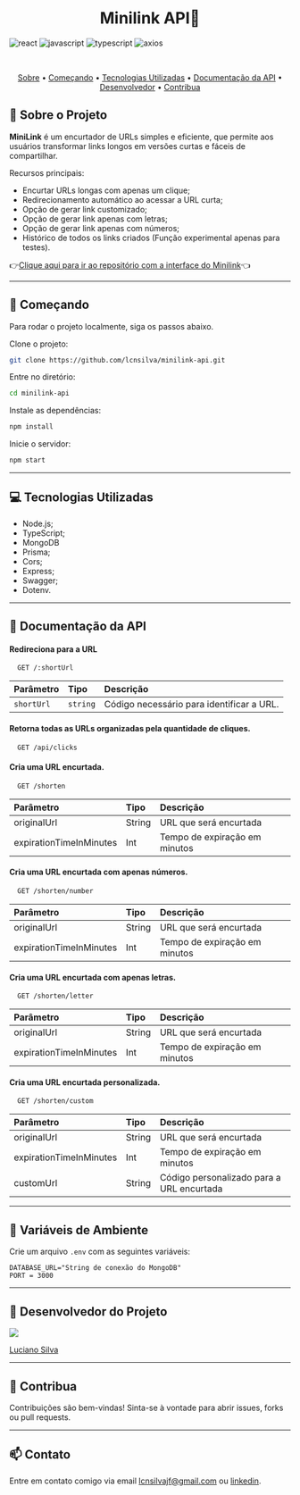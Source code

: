 [JAVASCRIPT__BADGE]: https://img.shields.io/badge/Javascript-000?style=for-the-badge&logo=javascript
[TYPESCRIPT__BADGE]: https://img.shields.io/badge/typescript-D4FAFF?style=for-the-badge&logo=typescript
[REACT__BADGE]: https://img.shields.io/badge/React-005CFE?style=for-the-badge&logo=react
[AXIOS__BADGE]: https://img.shields.io/badge/axios.js-854195?style=for-the-badge&logo=axios&logoColor=5A29E4

<h1 align="center" style="font-weight: bold;">Minilink API🔗</h1>

![react][REACT__BADGE]
![javascript][JAVASCRIPT__BADGE]
![typescript][TYPESCRIPT__BADGE]
![axios][AXIOS__BADGE]

<br/>

<p align="center">
 <a href="#-sobre-o-projeto">Sobre</a> • 
 <a href="#-começando">Começando</a> • 
 <a href="#-tecnologias-utilizadas">Tecnologias Utilizadas</a> • 
 <a href="#-documentação-da-api">Documentação da API</a> • 
 <a href="#-desenvolvedor-do-projeto">Desenvolvedor</a> •
 <a href="#-contribua">Contribua</a>
</p>

## 🧾 Sobre o Projeto

**MiniLink** é um encurtador de URLs simples e eficiente, que permite aos usuários transformar links longos em versões curtas e fáceis de compartilhar.

Recursos principais:

- Encurtar URLs longas com apenas um clique;
- Redirecionamento automático ao acessar a URL curta;
- Opção de gerar link customizado;
- Opção de gerar link apenas com letras;
- Opção de gerar link apenas com números;
- Histórico de todos os links criados (Função experimental apenas para testes).

👉[Clique aqui para ir ao repositório com a interface do Minilink](https://github.com/lcnsilva/minilink)👈

---

## 🚀 Começando

Para rodar o projeto localmente, siga os passos abaixo.


Clone o projeto:

```bash
git clone https://github.com/lcnsilva/minilink-api.git
```

Entre no diretório:

```bash
cd minilink-api
```

Instale as dependências:

```bash
npm install
```

Inicie o servidor:

```bash
npm start
```

---

## 💻 Tecnologias Utilizadas
- Node.js;
- TypeScript;
- MongoDB
- Prisma;
- Cors;
- Express;
- Swagger;
- Dotenv.

---

## 📍 Documentação da API

#### Redireciona para a URL

```http
  GET /:shortUrl
```

| Parâmetro   | Tipo       | Descrição                           |
| :---------- | :--------- | :---------------------------------- |
| `shortUrl` | `string` | Código necessário para identificar a URL. |

#### Retorna todas as URLs organizadas pela quantidade de cliques.

```http
  GET /api/clicks
```

#### Cria uma URL encurtada.

```http
  GET /shorten
```

| Parâmetro   | Tipo       | Descrição                                   |
| :---------- | :--------- | :------------------------------------------ |
| originalUrl      | String | URL que será encurtada |
| expirationTimeInMinutes      | Int | Tempo de expiração em minutos |

#### Cria uma URL encurtada com apenas números.

```http
  GET /shorten/number
```

| Parâmetro   | Tipo       | Descrição                                   |
| :---------- | :--------- | :------------------------------------------ |
| originalUrl      | String | URL que será encurtada |
| expirationTimeInMinutes      | Int | Tempo de expiração em minutos |

#### Cria uma URL encurtada com apenas letras.

```http
  GET /shorten/letter
```

| Parâmetro   | Tipo       | Descrição                                   |
| :---------- | :--------- | :------------------------------------------ |
| originalUrl      | String | URL que será encurtada |
| expirationTimeInMinutes      | Int | Tempo de expiração em minutos |

#### Cria uma URL encurtada personalizada.

```http
  GET /shorten/custom
```

| Parâmetro   | Tipo       | Descrição                                   |
| :---------- | :--------- | :------------------------------------------ |
| originalUrl      | String | URL que será encurtada |
| expirationTimeInMinutes      | Int | Tempo de expiração em minutos |
| customUrl      | String | Código personalizado para a URL encurtada|








---

## 🔐 Variáveis de Ambiente

Crie um arquivo `.env` com as seguintes variáveis:

```env
DATABASE_URL="String de conexão do MongoDB"
PORT = 3000
```

---

## 👥 Desenvolvedor do Projeto

<a href="https://github.com/lcnsilva/minilink-api/graphs/contributors">
  <img src="https://contrib.rocks/image?repo=lcnsilva/minilink-api" />
</a>

[Luciano Silva](https://github.com/lcnsilva)

---

## 🤝 Contribua

Contribuições são bem-vindas! Sinta-se à vontade para abrir issues, forks ou pull requests.

---

## 📫 Contato

Entre em contato comigo via email lcnsilvajf@gmail.com ou [linkedin](https://www.linkedin.com/in/lcnsilva/).

